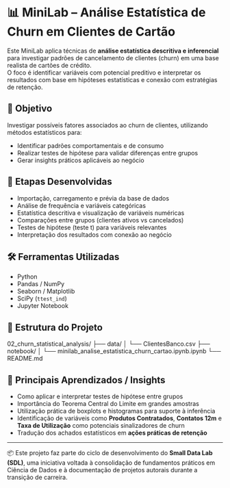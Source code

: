 # 📊 MiniLab – Análise Estatística de Churn em Clientes de Cartão

Este MiniLab aplica técnicas de **análise estatística descritiva e inferencial** para investigar padrões de cancelamento de clientes (churn) em uma base realista de cartões de crédito.  
O foco é identificar variáveis com potencial preditivo e interpretar os resultados com base em hipóteses estatísticas e conexão com estratégias de retenção.

## 🎯 Objetivo

Investigar possíveis fatores associados ao churn de clientes, utilizando métodos estatísticos para:

- Identificar padrões comportamentais e de consumo
- Realizar testes de hipótese para validar diferenças entre grupos
- Gerar insights práticos aplicáveis ao negócio

## 📌 Etapas Desenvolvidas

- Importação, carregamento e prévia da base de dados
- Análise de frequência e variáveis categóricas
- Estatística descritiva e visualização de variáveis numéricas
- Comparações entre grupos (clientes ativos vs cancelados)
- Testes de hipótese (teste t) para variáveis relevantes
- Interpretação dos resultados com conexão ao negócio

## 🛠️ Ferramentas Utilizadas

- Python
- Pandas / NumPy
- Seaborn / Matplotlib
- SciPy (`ttest_ind`)
- Jupyter Notebook

## 📁 Estrutura do Projeto

02_churn_statistical_analysis/
├── data/
│ └── ClientesBanco.csv
├── notebook/
│ └── minilab_analise_estatistica_churn_cartao.ipynb.ipynb
└── README.md



## 🧠 Principais Aprendizados / Insights

- Como aplicar e interpretar testes de hipótese entre grupos
- Importância do Teorema Central do Limite em grandes amostras
- Utilização prática de boxplots e histogramas para suporte à inferência
- Identificação de variáveis como **Produtos Contratados**, **Contatos 12m** e **Taxa de Utilização** como potenciais sinalizadores de churn
- Tradução dos achados estatísticos em **ações práticas de retenção**

---

📦 Este projeto faz parte do ciclo de desenvolvimento do **Small Data Lab (SDL)**, uma iniciativa voltada à consolidação de fundamentos práticos em Ciência de Dados e à documentação de projetos autorais durante a transição de carreira.


